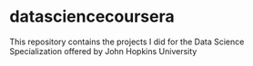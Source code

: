 # datasciencecoursera
This repository contains the projects I did for the Data Science Specialization offered by John Hopkins University
